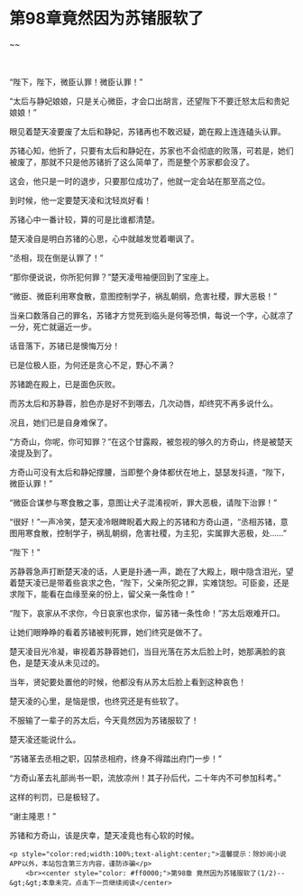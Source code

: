 # 第98章竟然因为苏锗服软了
~~
    	    <p name="pagetop" href="javascript:void(0);" onclick="return false" style="line-height: 35px;padding: 10px;color: #333;"> </p><p>“陛下，陛下，微臣认罪！微臣认罪！”</p><p>“太后与静妃娘娘，只是关心微臣，才会口出胡言，还望陛下不要迁怒太后和贵妃娘娘！”</p><p>眼见着楚天凌要废了太后和静妃，苏锗再也不敢迟疑，跪在殿上连连磕头认罪。</p><p>苏锗心知，他折了，只要有太后和静妃在，苏家也不会彻底的败落，可若是，她们被废了，那就不只是他苏锗折了这么简单了，而是整个苏家都会没了。</p><p>这会，他只是一时的退步，只要那位成功了，他就一定会站在那至高之位。</p><p>到时候，他一定要楚天凌和沈轻岚好看！</p><p>苏锗心中一番计较，算的可是比谁都清楚。</p><p>楚天凌自是明白苏锗的心思，心中就越发觉着嘲讽了。</p><p>“丞相，现在倒是认罪了！”</p><p>“那你便说说，你所犯何罪？”楚天凌甩袖便回到了宝座上。</p><p>“微臣、微臣利用寒食散，意图控制学子，祸乱朝纲，危害社稷，罪大恶极！”</p><p>当亲口数落自己的罪名，苏锗才方觉死到临头是何等恐惧，每说一个字，心就凉了一分，死亡就逼近一步。</p><p>话音落下，苏锗已是懊悔万分！</p><p>已是位极人臣，为何还是贪心不足，野心不满？</p><p>苏锗跪在殿上，已是面色灰败。</p><p>而苏太后和苏静蓉，脸色亦是好不到哪去，几次动唇，却终究不再多说什么。</p><p>况且，她们已是自身难保了。</p><p>“方奇山，你呢，你可知罪？”在这个甘露殿，被忽视的够久的方奇山，终是被楚天凌提及到了。</p><p>方奇山可没有太后和静妃撑腰，当即整个身体都伏在地上，瑟瑟发抖道，“陛下，微臣认罪！”</p><p>“微臣合谋参与寒食散之事，意图让犬子混淆视听，罪大恶极，请陛下治罪！”</p><p>“很好！”一声冷笑，楚天凌冷眼睥睨着大殿上的苏锗和方奇山道，“丞相苏锗，意图用寒食散，控制学子，祸乱朝纲，危害社稷，为主犯，实属罪大恶极，处……”</p><p>“陛下！”</p><p>苏静蓉急声打断楚天凌的话，人更是扑通一声，跪在了大殿上，眼中隐含泪光，望着楚天凌已是带着些哀求之色，“陛下，父亲所犯之罪，实难饶恕。可臣妾，还是求陛下，能看在血缘至亲的份上，留父亲一条性命！”</p><p>“陛下，哀家从不求你，今日哀家也求你，留苏锗一条性命！”苏太后艰难开口。</p><p>让她们眼睁睁的看着苏锗被判死罪，她们终究是做不了。</p><p>楚天凌目光冷凝，审视着苏静蓉她们，当目光落在苏太后脸上时，她那满脸的哀色，是楚天凌从未见过的。</p><p>当年，贤妃要处置他的时候，他都没有从苏太后脸上看到这种哀色！</p><p>楚天凌的心里，是恼是恨，也终究还是有些软了。</p><p>不服输了一辈子的苏太后，今天竟然因为苏锗服软了！</p><p>楚天凌还能说什么。</p><p>“苏锗革去丞相之职，囚禁丞相府，终身不得踏出府门一步！”</p><p>“方奇山革去礼部尚书一职，流放凉州！其子孙后代，二十年内不可参加科考。”</p><p>这样的判罚，已是极轻了。</p><p>“谢主隆恩！”</p><p>苏锗和方奇山，该是庆幸，楚天凌竟也有心软的时候。</p>
    	
   	<p style="color:red;width:100%;text-alight:center;">温馨提示：除妙阅小说APP以外，本站包含第三方内容，谨防诈骗</p>
    	<br><center style="color: #ff0000;">第98章 竟然因为苏锗服软了(1/2)--&gt;&gt;本章未完，点击下一页继续阅读</center>
    	